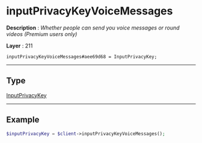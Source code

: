 # inputPrivacyKeyVoiceMessages

**Description** : *Whether people can send you voice messages or round videos \(Premium users only\)*

**Layer** : 211

```tl
inputPrivacyKeyVoiceMessages#aee69d68 = InputPrivacyKey;
```

---

## Type

[InputPrivacyKey](type/InputPrivacyKey)

---

## Example

```php
$inputPrivacyKey = $client->inputPrivacyKeyVoiceMessages();
```